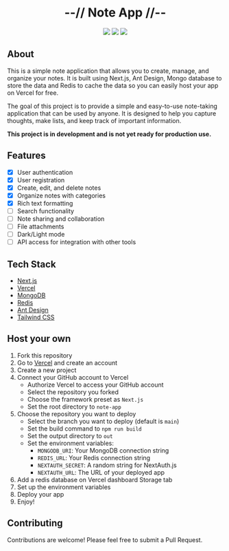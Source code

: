 <div align="center">
    <h1>--// Note App //--</h1>
    <img src="https://img.shields.io/github/last-commit/klpod221/note-app?style=for-the-badge&color=ffb4a2&labelColor=201a19">
    <img src="https://img.shields.io/github/stars/klpod221/note-app?style=for-the-badge&color=e6c419&labelColor=1d1b16">
    <img src="https://img.shields.io/github/repo-size/klpod221/note-app?style=for-the-badge&color=a8c7ff&labelColor=1a1b1f">
</div>

## About

This is a simple note application that allows you to create, manage, and organize your notes. It is built using Next.js, Ant Design, Mongo database to store the data and Redis to cache the data so you can easily host your app on Vercel for free.

The goal of this project is to provide a simple and easy-to-use note-taking application that can be used by anyone. It is designed to help you capture thoughts, make lists, and keep track of important information.

**This project is in development and is not yet ready for production use.**

## Features

- [x] User authentication
- [x] User registration
- [x] Create, edit, and delete notes
- [x] Organize notes with categories
- [x] Rich text formatting
- [ ] Search functionality
- [ ] Note sharing and collaboration
- [ ] File attachments
- [ ] Dark/Light mode
- [ ] API access for integration with other tools

## Tech Stack

- [Next.js](https://nextjs.org/)
- [Vercel](https://vercel.com/)
- [MongoDB](https://www.mongodb.com/)
- [Redis](https://redis.io/)
- [Ant Design](https://ant.design/)
- [Tailwind CSS](https://tailwindcss.com/)

## Host your own

1. Fork this repository
2. Go to [Vercel](https://vercel.com/) and create an account
3. Create a new project
4. Connect your GitHub account to Vercel
   - Authorize Vercel to access your GitHub account
   - Select the repository you forked
   - Choose the framework preset as `Next.js`
   - Set the root directory to `note-app`
5. Choose the repository you want to deploy
   - Select the branch you want to deploy (default is `main`)
   - Set the build command to `npm run build`
   - Set the output directory to `out`
   - Set the environment variables:
     - `MONGODB_URI`: Your MongoDB connection string
     - `REDIS_URL`: Your Redis connection string
     - `NEXTAUTH_SECRET`: A random string for NextAuth.js
     - `NEXTAUTH_URL`: The URL of your deployed app
6. Add a redis database on Vercel dashboard Storage tab
7. Set up the environment variables
8. Deploy your app
9. Enjoy!

## Contributing

Contributions are welcome! Please feel free to submit a Pull Request.
